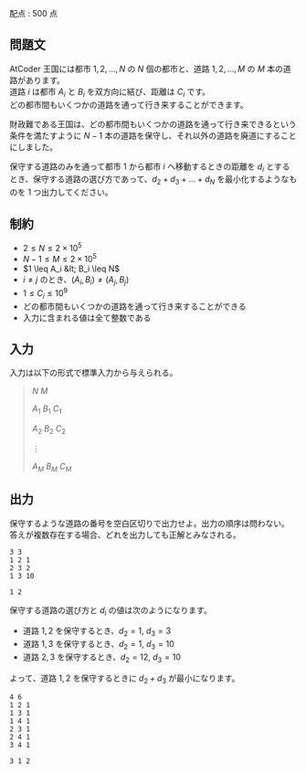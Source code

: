 配点 : $500$ 点

## 問題文

AtCoder 王国には都市 $1,2,\ldots,N$ の $N$ 個の都市と、道路 $1,2,\ldots,M$ の $M$ 本の道路があります。<br>
道路 $i$ は都市 $A_i$ と $B_i$ を双方向に結び、距離は $C_i$ です。<br>
どの都市間もいくつかの道路を通って行き来することができます。

財政難である王国は、どの都市間もいくつかの道路を通って行き来できるという条件を満たすように $N-1$ 本の道路を保守し、それ以外の道路を廃道にすることにしました。

保守する道路のみを通って都市 $1$ から都市 $i$ へ移動するときの距離を $d_i$ とするとき、保守する道路の選び方であって、$d_2+d_3+\ldots+d_N$ を最小化するようなものを $1$ つ出力してください。

## 制約

- $2 \leq N \leq 2\times 10^5$
- $N-1 \leq M \leq 2\times 10^5$
- $1 \leq A_i &lt; B_i \leq N$
- $i\neq j$ のとき、$(A_i,B_i)\neq(A_j,B_j)$
- $1\leq C_i \leq 10^9$
- どの都市間もいくつかの道路を通って行き来することができる
- 入力に含まれる値は全て整数である

## 入力

入力は以下の形式で標準入力から与えられる。

> $N$ $M$
> 
> $A_1$ $B_1$ $C_1$
> 
> $A_2$ $B_2$ $C_2$
> 
> $\vdots$
> 
> $A_M$ $B_M$ $C_M$

## 出力

保守するような道路の番号を空白区切りで出力せよ。出力の順序は問わない。<br>
答えが複数存在する場合、どれを出力しても正解とみなされる。

```input1
3 3
1 2 1
2 3 2
1 3 10
```

```output1
1 2
```

保守する道路の選び方と $d_i$ の値は次のようになります。

- 道路 $1,2$ を保守するとき、$d_2=1$, $d_3=3$
- 道路 $1,3$ を保守するとき、$d_2=1$, $d_3=10$
- 道路 $2,3$ を保守するとき、$d_2=12$, $d_3=10$

よって、道路 $1,2$ を保守するときに $d_2+d_3$ が最小になります。

```input2
4 6
1 2 1
1 3 1
1 4 1
2 3 1
2 4 1
3 4 1
```

```output2
3 1 2
```